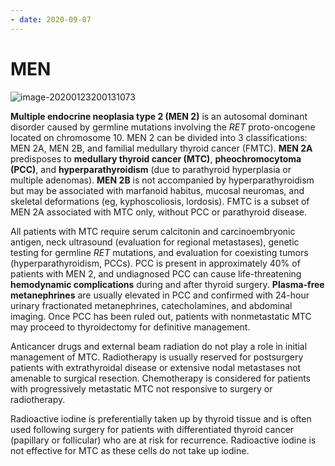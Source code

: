 ```yaml
---
- date: 2020-09-07
---
```


# MEN

<!-- MEN types -->

![image-20200123200131073](https://photos.thisispiggy.com/file/wikiFiles/image-20200123200131073.png)

<!-- MEN 2 MTC management -->

**Multiple endocrine neoplasia type 2 (MEN 2)** is an autosomal dominant disorder caused by germline mutations involving the _RET_ proto-oncogene located on chromosome 10. MEN 2 can be divided into 3  classifications: MEN 2A, MEN 2B, and familial medullary thyroid cancer  (FMTC). **MEN 2A** predisposes to **medullary thyroid cancer (MTC)**, **pheochromocytoma (PCC)**, and **hyperparathyroidism** (due to parathyroid hyperplasia or multiple adenomas). **MEN 2B** is not accompanied by hyperparathyroidism but may be associated with  marfanoid habitus, mucosal neuromas, and skeletal deformations (eg,  kyphoscoliosis, lordosis). FMTC is a subset of MEN 2A associated with  MTC only, without PCC or parathyroid disease.

All patients with MTC require serum calcitonin and carcinoembryonic  antigen, neck ultrasound (evaluation for regional metastases), genetic  testing for germline _RET_ mutations, and evaluation for  coexisting tumors (hyperparathyroidism, PCCs). PCC is present in  approximately 40% of patients with MEN 2, and undiagnosed PCC can cause  life-threatening **hemodynamic complications** during and after thyroid surgery. **Plasma-free metanephrines** are usually elevated in PCC and confirmed with 24-hour urinary  fractionated metanephrines, catecholamines, and abdominal imaging. Once PCC has been ruled out, patients with nonmetastatic MTC may proceed to  thyroidectomy for definitive management.

Anticancer drugs and external beam radiation do not play a role in  initial management of MTC. Radiotherapy is usually reserved for  postsurgery patients with extrathyroidal disease or extensive nodal  metastases not amenable to surgical resection. Chemotherapy is  considered for patients with progressively metastatic MTC not responsive to surgery or radiotherapy.

Radioactive iodine is preferentially taken up by thyroid tissue and is  often used following surgery for patients with differentiated thyroid  cancer (papillary or follicular) who are at risk for recurrence.  Radioactive iodine is not effective for MTC as these cells do not take  up iodine.
